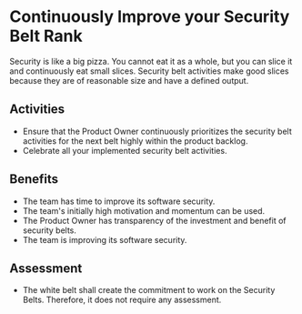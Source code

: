 # Continuously Improve your Security Belt Rank

Security is like a big pizza. You cannot eat it as a whole, but you can slice it and continuously eat small slices. Security belt activities make good slices because they are of reasonable size and have a defined output.

## Activities

- Ensure that the Product Owner continuously prioritizes the security belt activities for the next belt highly within the product backlog.
- Celebrate all your implemented security belt activities.

## Benefits

- The team has time to improve its software security.
- The team's initially high motivation and momentum can be used.
- The Product Owner has transparency of the investment and benefit of security belts.
- The team is improving its software security.

## Assessment

- The white belt shall create the commitment to work on the Security Belts. Therefore, it does not require any assessment.
